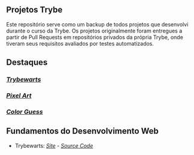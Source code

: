 ## Projetos Trybe
Este repositório serve como um backup de todos projetos que desenvolvi durante o curso da Trybe.
Os projetos originalmente foram entregues a partir de Pull Requests em repositórios privados da própria Trybe, onde tiveram seus requisitos avaliados por testes automatizados.

## Destaques
### *[Trybewarts](https://tormelo.github.io/trybe-projetos/04-trybewarts/)*
### *[Pixel Art](https://tormelo.github.io/trybe-projetos/03.1-pixel-art/)*
### *[Color Guess](https://tormelo.github.io/trybe-projetos/03.3-color-guess/)*

## Fundamentos do Desenvolvimento Web
- Trybewarts: *[Site](https://tormelo.github.io/trybe-projetos/04-trybewarts/)* - *[Source Code](04-trybewarts/)*

<!-- (https://github.com/tormelo/trybe-projetos/tree/main/04-trybewarts) -->
